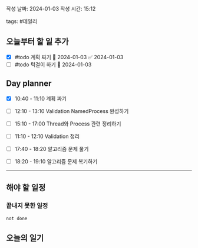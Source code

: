
작성 날짜: 2024-01-03
작성 시간: 15:12

tags: #데일리

## 오늘부터 할 일 추가
- [x] #todo 계획 짜기 📅 2024-01-03 ✅ 2024-01-03
- [ ] #todo 턱걸이 하기 📅 2024-01-03

## Day planner
- [x] 10:40 - 11:10 계획 짜기
- [ ] 12:10 - 13:10 Validation NamedProcess 완성하기
- [ ] 15:10 - 17:00 Thread와 Process 관련 정리하기
- [ ] 11:10 - 12:10 Validation 정리
- [ ] 17:40 - 18:20 알고리즘 문제 풀기
- [ ] 18:20 - 19:10 알고리즘 문제 복기하기

  
---  
## 해야 할 일정  
### 끝내지 못한 일정

```tasks
not done
```
## 오늘의 일기
